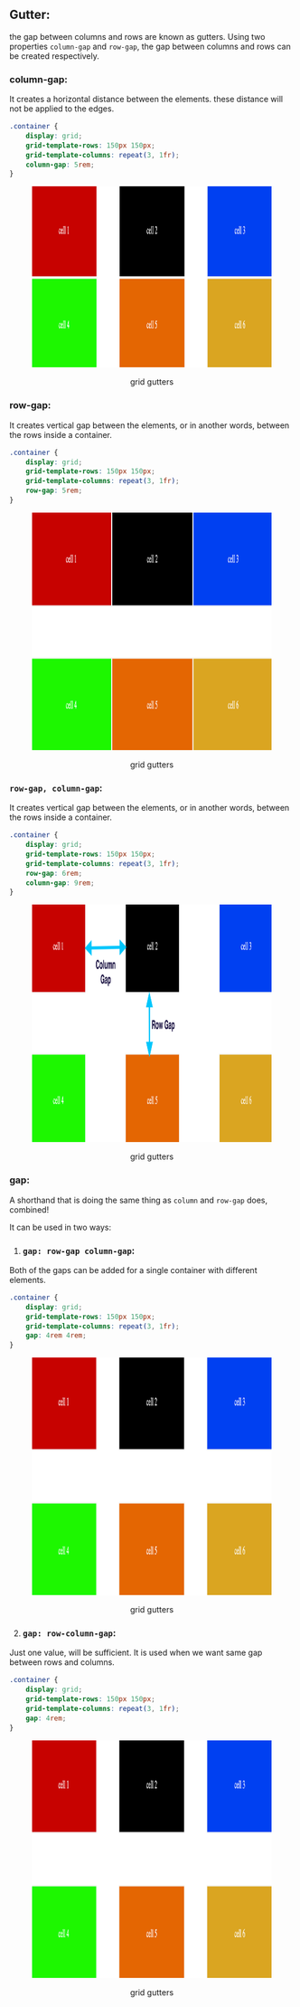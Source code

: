 ## Gutter:

the gap between columns and rows are known as gutters.
Using two properties `column-gap` and `row-gap`, the gap between columns and rows can be created respectively.

### column-gap:

It creates a horizontal distance between the elements. these distance will not be applied to the edges.

```css
.container {
	display: grid;
	grid-template-rows: 150px 150px;
	grid-template-columns: repeat(3, 1fr);
	column-gap: 5rem;
}
```

<figure> 
<img src="../assets/gap/col-gap.png" alt="grid gutter" height="320" width="1192" />
<figcaption><p align="center">grid gutters</p></figcaption>
</figure>

### row-gap:

It creates vertical gap between the elements, or in another words, between the rows inside a container.

```css
.container {
	display: grid;
	grid-template-rows: 150px 150px;
	grid-template-columns: repeat(3, 1fr);
	row-gap: 5rem;
}
```

<figure> 
<img src="../assets/gap/row-gap.png" alt="grid gutter" height="420" width="1192" />
<figcaption><p align="center">grid gutters</p></figcaption>
</figure>

### `row-gap, column-gap`:

It creates vertical gap between the elements, or in another words, between the rows inside a container.

```css
.container {
	display: grid;
	grid-template-rows: 150px 150px;
	grid-template-columns: repeat(3, 1fr);
	row-gap: 6rem;
	column-gap: 9rem;
}
```

<figure> 
<img src="../assets/gap/row-col.png" alt="grid gutter in both directions" height="420" width="1192" />
<figcaption><p align="center">grid gutters</p></figcaption>
</figure>

### gap:

A shorthand that is doing the same thing as `column` and `row-gap` does, combined!

It can be used in two ways:

1. ### `gap: row-gap column-gap`:

Both of the gaps can be added for a single container with different elements.

```css
.container {
	display: grid;
	grid-template-rows: 150px 150px;
	grid-template-columns: repeat(3, 1fr);
	gap: 4rem 4rem;
}
```

<figure> 
<img src="../assets/gap/gap.png" alt="grid gutter using gap property" height="420" width="1192" />
<figcaption><p align="center">grid gutters</p></figcaption>
</figure>

2. ### `gap: row-column-gap`:

Just one value, will be sufficient. It is used when we want same gap between rows and columns.

```css
.container {
	display: grid;
	grid-template-rows: 150px 150px;
	grid-template-columns: repeat(3, 1fr);
	gap: 4rem;
}
```

<figure> 
<img src="../assets/gap/gap.png" alt="grid gutter using gap property" height="420" width="1192" />
<figcaption><p align="center">grid gutters</p></figcaption>
</figure>
